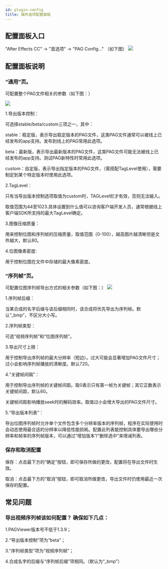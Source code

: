 ```yaml
---
id: plugin-config
title: 插件选项配置面板
---
```


## 配置面板入口

"After Effects CC" -> "首选项" -> "PAG Config..." （如下图）
![](/img/docs/plugin_config1.png)

## 配置面板说明

### “通用”页。

可配置整个PAG文件相关的参数（如下图：）

![](/img/docs/plugin_config2.jpg)

1.导出版本控制：

可选择stable/beta/custom三项之一，其中：

stable：稳定版，表示导出稳定版本的PAG文件，这类PAG文件通常可以被线上已经发布的app支持。发布到线上的PAG常用此选项。

beta：最新版，表示导出最新版本的PAG文件，这类PAG文件可能无法被线上已经发布的app支持。测试PAG新特性时常用此选项。

custom：自定版，表示导出指定版本的PAG文件，（需搭配TagLevel使用），需要制定到某个特定版本时使用此选项。

2.TagLevel：

只有当导出版本控制选项取值为custom时，TAGLevel栏才有效，否则无法输入。

取值范围为44至1023.具体设置到什么值可以咨询客户端开发人员，通常根据线上客户端SDK所支持的最大TagLevel确定。

3.图像压缩质量：

用来控制位图和序列帧的压缩质量，取值范围（0-100），越高图片越清晰但是文件越大，默认80。

4.位图像素密度: 

用于控制位图在文件中存储的最大像素密度。

### “序列帧”页。

可配置位图序列帧导出方式的相关参数（如下图：）
![](/img/docs/plugin_config3.jpg)

1.序列帧后缀：

当某合成的名字后缀与该后缀相同时，该合成将优先导出为序列帧。默认“_bmp”，不区分大小写。

2.序列帧类型：

可选“视频序列帧”和“位图序列帧”。

3.导出尺寸上限：

用于控制导出序列帧的最大分辨率（短边）。过大可能会显著增加PAG文件尺寸；过小会影响序列帧播放的清晰度。默认720。

4.“关键帧间隔”：

用于控制导出序列帧的关键帧间距。取0表示只有第一帧为关键帧；其它正数表示关键帧间距，默认60。

关键帧间距影响播放seek时的解码效率。取值过小会增大导出的PAG文件尺寸。

5.“导出版本列表”：

导出位图序列帧时允许单个文件包含多个分辨率版本的序列帧，程序在实际使用时会动态使用最合适的分辨率以降低性能损耗。配置此列表能控制具体要导出哪些分辨率和帧率的序列帧版本，可以通过“增加版本”/“删除选中”来增减列表。

### 保存和取消配置

保存：点击最下方的“确定”按钮，即可保存所做的更改，配置将在导出文件时生效。

取消：点击最下方的“取消”按钮，即可取消所做更改，导出文件时仍使用最近一次保存的配置。


## 常见问题

### 导出视频序列帧该如何配置？ 确保如下几点：

1.PAGViewer版本号不低于1.3.9；

2.“导出版本控制”项为“beta”；

3.“序列帧类型”项为“视频序列帧”；

4.合成名字的后缀与“序列帧后缀”项相同。（默认为“_bmp”）







